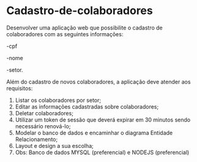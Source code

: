 # Cadastro-de-colaboradores
Desenvolver uma aplicação web que possibilite o cadastro de colaboradores com as seguintes informações: 

-cpf

-nome

-setor. 

Além do cadastro de novos colaboradores, a aplicação deve atender aos requisitos: 
1. Listar os colaboradores por setor; 
2. Editar as informações cadastradas sobre colaboradores; 
3. Deletar colaboradores; 
4. Utilizar um token de sessão que deverá expirar em 30 minutos sendo necessário renová-lo; 
5. Modelar o banco de dados e encaminhar o diagrama Entidade Relacionamento; 
6. Layout e design a sua escolha; 
7. Obs: Banco de dados MYSQL (preferencial) e NODEJS (preferencial)
